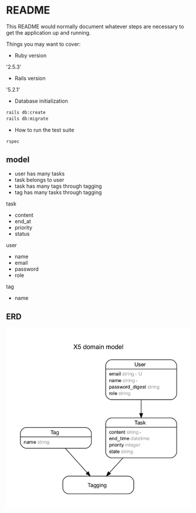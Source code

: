 # README

This README would normally document whatever steps are necessary to get the
application up and running.

Things you may want to cover:

* Ruby version

'2.5.3'

* Rails version

'5.2.1'

* Database initialization

```bash
rails db:create
rails db:migrate
```

* How to run the test suite

```bash
rspec
```

## model

* user has many tasks
* task belongs to user
* task has many tags through tagging
* tag has many tasks through tagging

task

* content
* end_at
* priority
* status

user

* name
* email
* password
* role

tag

* name

## ERD

![ERD](db/diagram/x5_erd.png)